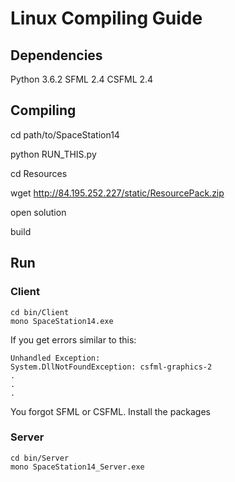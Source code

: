 # Linux Compiling Guide #

## Dependencies ##
Python 3.6.2
SFML 2.4 
CSFML 2.4

## Compiling ##

cd path/to/SpaceStation14

python RUN_THIS.py

cd Resources

wget http://84.195.252.227/static/ResourcePack.zip

open solution

build

## Run ##

### Client ###
```
cd bin/Client
mono SpaceStation14.exe
```

If you get errors similar to this:
```
Unhandled Exception:
System.DllNotFoundException: csfml-graphics-2
.
.
.
```
You forgot SFML or CSFML. Install the packages

### Server ###
```
cd bin/Server
mono SpaceStation14_Server.exe
```
